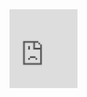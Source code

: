 <iframe src="https://cubing.github.io/AnimCubeJS/cube3.html?colorscheme=wygbor&move=U'DF'BR'LU'D&movetext=1&metric=2&fonttype=0&snap=1&buttonheight=20" frameborder="0" width="120" height="139"></iframe>